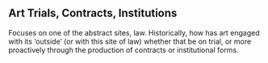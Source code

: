 ## Art Trials, Contracts, Institutions
Focuses on one of the abstract sites, law. Historically, how has art engaged with its ‘outside’ (or with this site of law) whether that be on trial, or more proactively through the production of contracts or institutional forms.